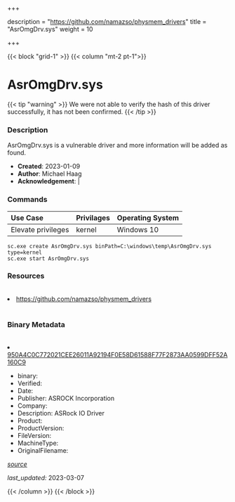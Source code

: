 +++

description = "https://github.com/namazso/physmem_drivers"
title = "AsrOmgDrv.sys"
weight = 10

+++


{{< block "grid-1" >}}
{{< column "mt-2 pt-1">}}




# AsrOmgDrv.sys 


{{< tip "warning" >}}
We were not able to verify the hash of this driver successfully, it has not been confirmed.
{{< /tip >}}




### Description


AsrOmgDrv.sys is a vulnerable driver and more information will be added as found.


- **Created**: 2023-01-09
- **Author**: Michael Haag
- **Acknowledgement**:  | [](https://twitter.com/)

### Commands

| Use Case | Privilages | Operating System | 
|:---- | ---- | ---- |
| Elevate privileges | kernel | Windows 10 |

```
sc.exe create AsrOmgDrv.sys binPath=C:\windows\temp\AsrOmgDrv.sys type=kernel
sc.exe start AsrOmgDrv.sys
```

### Resources
<br>


<li><a href=" https://github.com/namazso/physmem_drivers"> https://github.com/namazso/physmem_drivers</a></li>


<br>


### Binary Metadata
<br>



<li><a href="https://www.virustotal.com/gui/file/950A4C0C772021CEE26011A92194F0E58D61588F77F2873AA0599DFF52A160C9">950A4C0C772021CEE26011A92194F0E58D61588F77F2873AA0599DFF52A160C9</a></li>



- binary: 
- Verified: 
- Date: 
- Publisher: ASROCK Incorporation
- Company: 
- Description: ASRock IO Driver
- Product: 
- ProductVersion: 
- FileVersion: 
- MachineType: 
- OriginalFilename: 

[*source*](https://github.com/magicsword-io/LOLDrivers/tree/main/yaml/asromgdrv.sys.yml)

*last_updated:* 2023-03-07


{{< /column >}}
{{< /block >}}
